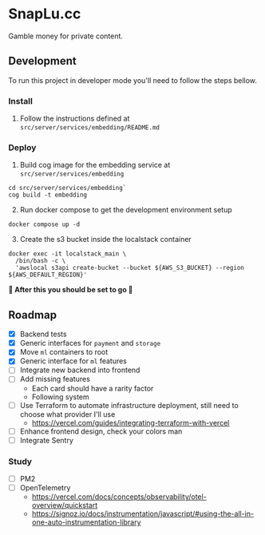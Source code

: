 # SnapLu.cc

Gamble money for private content.

## Development

To run this project in developer mode you'll need to follow the steps bellow.

### Install

1. Follow the instructions defined at `src/server/services/embedding/README.md`

### Deploy

1. Build cog image for the embedding service at `src/server/services/embedding`

```console
cd src/server/services/embedding`
cog build -t embedding
```

2. Run docker compose to get the development environment setup

```console
docker compose up -d
```

3. Create the s3 bucket inside the localstack container

<!-- TODO: remove this step https://stackoverflow.com/questions/53619901/auto-create-s3-buckets-on-localstack or you can make a terraform file that will
take care of this? -->

```console
docker exec -it localstack_main \
  /bin/bash -c \
  'awslocal s3api create-bucket --bucket ${AWS_S3_BUCKET} --region ${AWS_DEFAULT_REGION}'
```

**🚀 After this you should be set to go 🚀**

## Roadmap

- [x] Backend tests
- [x] Generic interfaces for `payment` and `storage`
- [x] Move `ml` containers to root
- [x] Generic interface for `ml` features
- [ ] Integrate new backend into frontend
- [ ] Add missing features
  - Each card should have a rarity factor
  - Following system
- [ ] Use Terraform to automate infrastructure deployment, still need to choose what provider I'll use
  - https://vercel.com/guides/integrating-terraform-with-vercel
- [ ] Enhance frontend design, check your colors man
- [ ] Integrate Sentry

### Study

- [ ] PM2
- [ ] OpenTelemetry
  - https://vercel.com/docs/concepts/observability/otel-overview/quickstart
  - https://signoz.io/docs/instrumentation/javascript/#using-the-all-in-one-auto-instrumentation-library

```

```
